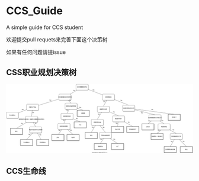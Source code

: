 # CCS_Guide

A simple guide for CCS student

欢迎提交pull requets来完善下面这个决策树

如果有任何问题请提issue


## CSS职业规划决策树

![ccs.drawio](./ccs.drawio.svg)





## CCS生命线






